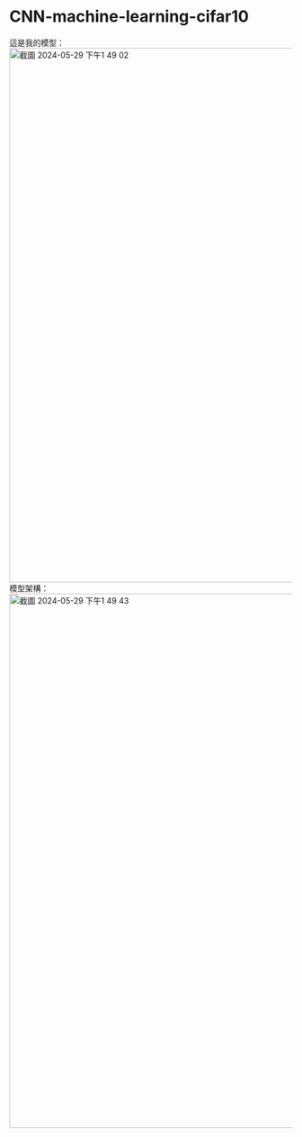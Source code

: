 # CNN-machine-learning-cifar10
這是我的模型：
<img width="949" alt="截圖 2024-05-29 下午1 49 02" src="https://github.com/smarttim9084/CNN-machine-learning-cifar10/assets/114646552/0b262a00-324d-4555-a551-f325aaf34473">
模型架構：
<img width="949" alt="截圖 2024-05-29 下午1 49 43" src="https://github.com/smarttim9084/CNN-machine-learning-cifar10/assets/114646552/97db3433-61d7-4c60-9211-efbfd0e4dd3b">

